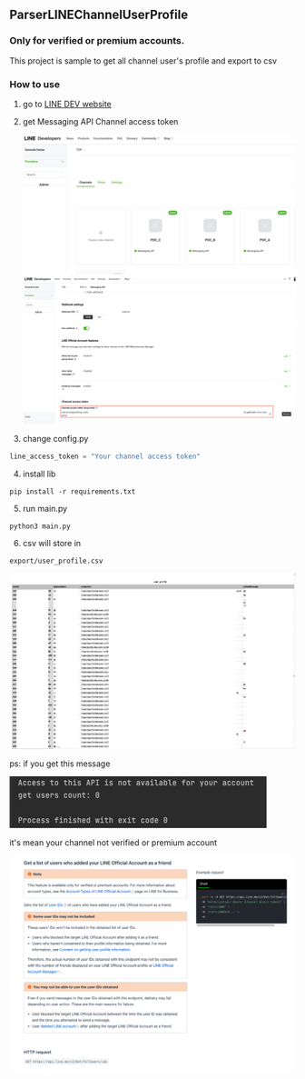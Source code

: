 ## ParserLINEChannelUserProfile
### Only for verified or premium accounts.
This project is sample to get all channel user's profile and export to csv

### How to use
1. go to [LINE DEV website](https://developers.line.biz/console/)
2. get Messaging API Channel access token
   
   ![2](img/2.png)
   ![3](img/3.png)
   
3. change config.py 
```python
line_access_token = "Your channel access token"   
```
4. install lib
```
pip install -r requirements.txt
```
5. run main.py
```
python3 main.py
```
6. csv will store in 
```
export/user_profile.csv
```

![1](img/1.png)

ps: if you get this message

![4](img/4.png)

it's mean your channel not verified or premium account

![5](img/5.png)